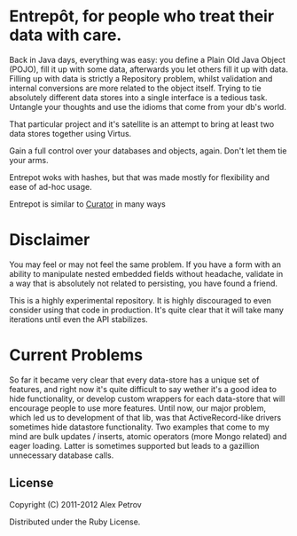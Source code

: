 # Entrepôt, for people who treat their data with care.

Back in Java days, everything was easy: you define a Plain Old Java Object (POJO), fill it up with some data, afterwards you let others fill it up with data.
Filling up with data is strictly a Repository problem, whilst validation and internal conversions are more related to the object itself. Trying to tie
absolutely different data stores into a single interface is a tedious task. Untangle your thoughts and use the idioms that come from your db's world.

That particular project and it's satellite is an attempt to bring at least two data stores together using Virtus.

Gain a full control over your databases and objects, again. Don't let them tie your arms.

Entrepot woks with hashes, but that was made mostly for flexibility and ease of ad-hoc usage.

Entrepot is similar to [Curator](https://github.com/braintree/curator) in many ways

# Disclaimer

You may feel or may not feel the same problem. If you have a form with an ability to manipulate nested embedded fields without headache, validate in a way that
is absolutely not related to persisting, you have found a friend.

This is a highly experimental repository. It is highly discouraged to even consider using that code in production. It's quite clear that it will take many iterations
until even the API stabilizes.

# Current Problems

So far it became very clear that every data-store has a unique set of features, and right now it's quite difficult to say wether it's a good idea to hide functionality,
or develop custom wrappers for each data-store that will encourage people to use more features. Until now, our major problem, which led us to development of that
lib, was that ActiveRecord-like drivers sometimes hide datastore functionality. Two examples that come to my mind are bulk updates / inserts, atomic operators (more Mongo
related) and eager loading. Latter is sometimes supported but leads to a gazillion unnecessary database calls.

## License

Copyright (C) 2011-2012 Alex Petrov

Distributed under the Ruby License.


